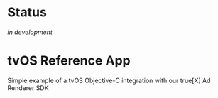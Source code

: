 # Status
_in development_

# tvOS Reference App
Simple example of a tvOS Objective-C integration with our true[X] Ad Renderer SDK
